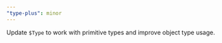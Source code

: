 ```yaml
---
"type-plus": minor
---
```


Update `$Type` to work with primitive types and improve object type usage.
